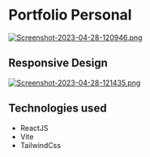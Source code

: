 <h1> Portfolio Personal </h1>
   
  [![Screenshot-2023-04-28-120946.png](https://i.postimg.cc/8kWfJSVd/Screenshot-2023-04-28-120946.png)](https://postimg.cc/qgJvSWqg) 
  
<h2>Responsive Design</h2>

   [![Screenshot-2023-04-28-121435.png](https://i.postimg.cc/65bKB81M/Screenshot-2023-04-28-121435.png)](https://postimg.cc/tY6w54b6) 
   
 <h2>Technologies used</h2>
  <ul>
   <li>ReactJS</li>
   <li>Vite</li>
   <li>TailwindCss</li> 
   </ul>
